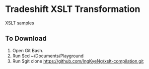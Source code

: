 # Tradeshift XSLT Transformation
XSLT samples

## To Download
1. Open Git Bash.
2. Run $cd ~/Documents/Playground
3. Run $git clone https://github.com/IngKyeNg/xslt-compilation.git
